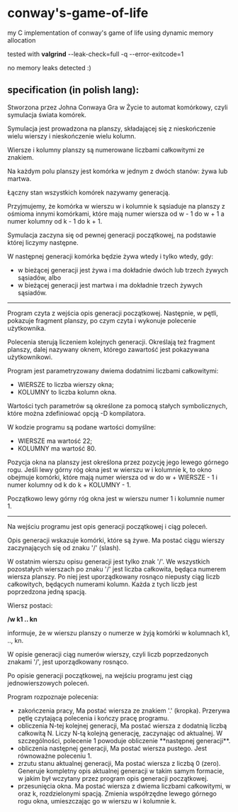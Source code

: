 # conway's-game-of-life
my C implementation of conway's game of life using dynamic memory allocation

tested with **valgrind** --leak-check=full -q --error-exitcode=1

no memory leaks detected :)

## specification (in polish lang):

Stworzona przez Johna Conwaya Gra w Życie to automat komórkowy, czyli symulacja świata komórek.

Symulacja jest prowadzona na planszy, składającej się z nieskończenie wielu wierszy i nieskończenie wielu kolumn.

Wiersze i kolumny planszy są numerowane liczbami całkowitymi ze znakiem.

Na każdym polu planszy jest komórka w jednym z dwóch stanów: żywa lub martwa.

Łączny stan wszystkich komórek nazywamy generacją.

Przyjmujemy, że komórka w wierszu w i kolumnie k sąsiaduje na planszy z ośmioma innymi komórkami, które mają numer wiersza od w - 1 do w + 1 a numer kolumny od k - 1 do k + 1.

Symulacja zaczyna się od pewnej generacji początkowej, na podstawie której liczymy następne.

W następnej generacji komórka będzie żywa wtedy i tylko wtedy, gdy:
<ul>
<li>w bieżącej generacji jest żywa i ma dokładnie dwóch lub trzech żywych sąsiadów, albo</li>
<li>w bieżącej generacji jest martwa i ma dokładnie trzech żywych sąsiadów.</li>
</ul>

--------------------------------------------------------------------

Program czyta z wejścia opis generacji początkowej. Następnie, w pętli, pokazuje fragment planszy, po czym czyta i wykonuje polecenie użytkownika.

Polecenia sterują liczeniem kolejnych generacji. Określają też fragment planszy, dalej nazywany oknem, którego zawartość jest pokazywana użytkownikowi.

Program jest parametryzowany dwiema dodatnimi liczbami całkowitymi:
<ul>
<li>WIERSZE to liczba wierszy okna;</li>
<li>KOLUMNY to liczba kolumn okna.</li>
</ul>

Wartości tych parametrów są określone za pomocą stałych symbolicznych, które można zdefiniować opcją -D kompilatora.

W kodzie programu są podane wartości domyślne:
<ul>
<li>WIERSZE ma wartość 22;</li>
<li>KOLUMNY ma wartość 80.</li>
</ul>

Pozycja okna na planszy jest określona przez pozycję jego lewego górnego rogu. Jeśli lewy górny róg okna jest w wierszu w i kolumnie k, to okno obejmuje komórki, które mają numer wiersza od w do w + WIERSZE - 1 i numer kolumny od k do k + KOLUMNY - 1.

Początkowo lewy górny róg okna jest w wierszu numer 1 i kolumnie numer 1.

-------------------------------------------------------------------

Na wejściu programu jest opis generacji początkowej i ciąg poleceń.

Opis generacji wskazuje komórki, które są żywe. Ma postać ciągu wierszy zaczynających się od znaku '/' (slash).

W ostatnim wierszu opisu generacji jest tylko znak '/'. We wszystkich pozostałych wierszach po znaku '/' jest liczba całkowita, będąca numerem wiersza planszy. Po niej jest uporządkowany rosnąco niepusty ciąg liczb całkowitych, będących numerami kolumn. Każda z tych liczb jest poprzedzona jedną spacją.

Wiersz postaci:

**/w k1 .. kn**

informuje, że w wierszu planszy o numerze w żyją komórki w kolumnach k1, .., kn.

W opisie generacji ciąg numerów wierszy, czyli liczb poprzedzonych znakami '/', jest uporządkowany rosnąco.

Po opisie generacji początkowej, na wejściu programu jest ciąg jednowierszowych poleceń.

Program rozpoznaje polecenia:
<ul>
<li>
zakończenia pracy,
Ma postać wiersza ze znakiem '.' (kropka).
Przerywa pętlę czytającą polecenia i kończy pracę programu.
</li>
<li>
obliczenia N-tej kolejnej generacji,
Ma postać wiersza z dodatnią liczbą całkowitą N.
Liczy N-tą kolejną generację, zaczynając od aktualnej. W szczególności, polecenie 1 powoduje obliczenie **następnej generacji**.
</li>
<li>
obliczenia następnej generacji,
Ma postać wiersza pustego. Jest równoważne poleceniu 1.
</li>
<li>
zrzutu stanu aktualnej generacji,
Ma postać wiersza z liczbą 0 (zero).
Generuje kompletny opis aktualnej generacji w takim samym formacie, w jakim był wczytany przez program opis generacji początkowej.
</li>
<li>
przesunięcia okna.
Ma postać wiersza z dwiema liczbami całkowitymi, w oraz k, rozdzielonymi spacją.
Zmienia współrzędne lewego górnego rogu okna, umieszczając go w wierszu w i kolumnie k.
</li>
</ul>
